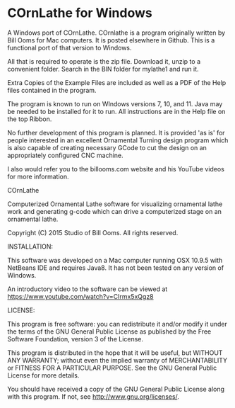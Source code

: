 # COrnLathe for Windows
 
 A Windows port of COrnLathe. COrnlathe is a program originally written by Bill Ooms for Mac computers. 
 It is posted elsewhere in Github. 
 This is a functional port of that version to Windows. 
 
 All that is required to operate is the zip file. 
 Download it, unzip to a convenient folder. Search in the BIN folder for mylathe1 and run it.
 
 Extra Copies of the Example Files are included as well as a PDF of the Help files contained in the program.
 
 The program is known to run on WIndows versions 7, 10, and 11. Java may be needed to be installed for it to run. 
 All instructions are in the Help file on the top Ribbon. 
 
 No further development of this program is planned. 
 It is provided 'as is' for people interested in an excellent Ornamental Turning design program which is also 
 capable of creating necessary GCode to cut the design on an appropriately configured CNC machine. 
 
 I also would refer you to the billooms.com website and his YouTube videos for more information.
 
 
 
 COrnLathe

Computerized Ornamental Lathe software for visualizing ornamental lathe work and generating g-code which can drive a computerized stage on an ornamental lathe.

Copyright (C) 2015 Studio of Bill Ooms. All rights reserved.

INSTALLATION:

This software was developed on a Mac computer running OSX 10.9.5 with NetBeans IDE and requires Java8. It has not been tested on any version of Windows.

An introductory video to the software can be viewed at https://www.youtube.com/watch?v=CIrmx5xQgz8

LICENSE:

This program is free software: you can redistribute it and/or modify it under the terms of the GNU General Public License as published by the Free Software Foundation, version 3 of the License.

This program is distributed in the hope that it will be useful, but WITHOUT ANY WARRANTY; without even the implied warranty of MERCHANTABILITY or FITNESS FOR A PARTICULAR PURPOSE. See the GNU General Public License for more details.

You should have received a copy of the GNU General Public License along with this program. If not, see http://www.gnu.org/licenses/.
